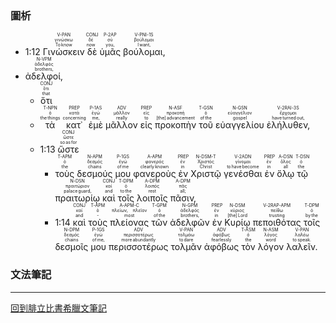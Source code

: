 ### 圖析

- <rt>1:12</rt> <RUBY><ruby><ruby>Γινώσκειν<rt>To know</rt></ruby><rt>γινώσκω</rt></ruby><rt>V-PAN</rt></RUBY> <RUBY><ruby><ruby>δὲ<rt>now</rt></ruby><rt>δέ</rt></ruby><rt>CONJ</rt></RUBY> <RUBY><ruby><ruby>ὑμᾶς<rt>you‚</rt></ruby><rt>σύ</rt></ruby><rt>P-2AP</rt></RUBY> <RUBY><ruby><ruby>βούλομαι‚<rt>I want‚</rt></ruby><rt>βούλομαι</rt></ruby><rt>V-PNI-1S</rt></RUBY> 
- <RUBY><ruby><ruby>ἀδελφοί‚<rt>brothers‚</rt></ruby><rt>ἀδελφός</rt></ruby><rt>N-VPM</rt></RUBY> 
	- <RUBY><ruby><ruby>ὅτι<rt>that</rt></ruby><rt>ὅτι</rt></ruby><rt>CONJ</rt></RUBY> 
	- <RUBY><ruby><ruby>τὰ<rt>the things</rt></ruby><rt>ὁ</rt></ruby><rt>T-NPN</rt></RUBY> <RUBY><ruby><ruby>κατ᾽<rt>concerning</rt></ruby><rt>κατά</rt></ruby><rt>PREP</rt></RUBY> <RUBY><ruby><ruby>ἐμὲ<rt>me‚</rt></ruby><rt>ἐγώ</rt></ruby><rt>P-1AS</rt></RUBY> <RUBY><ruby><ruby>μᾶλλον<rt>really</rt></ruby><rt>μᾶλλον</rt></ruby><rt>ADV</rt></RUBY> <RUBY><ruby><ruby>εἰς<rt>to</rt></ruby><rt>εἰς</rt></ruby><rt>PREP</rt></RUBY> <RUBY><ruby><ruby>προκοπὴν<rt>[the] advancement</rt></ruby><rt>προκοπή</rt></ruby><rt>N-ASF</rt></RUBY> <RUBY><ruby><ruby>τοῦ<rt>of the</rt></ruby><rt>ὁ</rt></ruby><rt>T-GSN</rt></RUBY> <RUBY><ruby><ruby>εὐαγγελίου<rt>gospel</rt></ruby><rt>εὐαγγέλιον</rt></ruby><rt>N-GSN</rt></RUBY> <RUBY><ruby><ruby>ἐλήλυθεν‚<rt>have turned out‚</rt></ruby><rt>ἔρχομαι</rt></ruby><rt>V-2RAI-3S</rt></RUBY> 
	- <rt>1:13</rt> <RUBY><ruby><ruby>ὥστε<rt>so as for</rt></ruby><rt>ὥστε</rt></ruby><rt>CONJ</rt></RUBY> 
		- <RUBY><ruby><ruby>τοὺς<rt>the</rt></ruby><rt>ὁ</rt></ruby><rt>T-APM</rt></RUBY> <RUBY><ruby><ruby>δεσμούς<rt>chains</rt></ruby><rt>δεσμός</rt></ruby><rt>N-APM</rt></RUBY> <RUBY><ruby><ruby>μου<rt>of me</rt></ruby><rt>ἐγώ</rt></ruby><rt>P-1GS</rt></RUBY> <RUBY><ruby><ruby>φανεροὺς<rt>clearly known</rt></ruby><rt>φανερός</rt></ruby><rt>A-APM</rt></RUBY> <RUBY><ruby><ruby>ἐν<rt>in</rt></ruby><rt>ἐν</rt></ruby><rt>PREP</rt></RUBY> <RUBY><ruby><ruby>Χριστῷ<rt>Christ</rt></ruby><rt>Χριστός</rt></ruby><rt>N-DSM-T</rt></RUBY> <RUBY><ruby><ruby>γενέσθαι<rt>to have become</rt></ruby><rt>γίνομαι</rt></ruby><rt>V-2ADN</rt></RUBY> <RUBY><ruby><ruby>ἐν<rt>in</rt></ruby><rt>ἐν</rt></ruby><rt>PREP</rt></RUBY> <RUBY><ruby><ruby>ὅλῳ<rt>all</rt></ruby><rt>ὅλος</rt></ruby><rt>A-DSN</rt></RUBY> <RUBY><ruby><ruby>τῷ<rt>the</rt></ruby><rt>ὁ</rt></ruby><rt>T-DSN</rt></RUBY> <RUBY><ruby><ruby>πραιτωρίῳ<rt>palace guard‚</rt></ruby><rt>πραιτώριον</rt></ruby><rt>N-DSN</rt></RUBY> <RUBY><ruby><ruby>καὶ<rt>and</rt></ruby><rt>καί</rt></ruby><rt>CONJ</rt></RUBY> <RUBY><ruby><ruby>τοῖς<rt>to the</rt></ruby><rt>ὁ</rt></ruby><rt>T-DPM</rt></RUBY> <RUBY><ruby><ruby>λοιποῖς<rt>rest</rt></ruby><rt>λοιπός</rt></ruby><rt>A-DPM</rt></RUBY> <RUBY><ruby><ruby>πᾶσιν‚<rt>all;</rt></ruby><rt>πᾶς</rt></ruby><rt>A-DPM</rt></RUBY> 
		- <rt>1:14</rt> <RUBY><ruby><ruby>καὶ<rt>and</rt></ruby><rt>καί</rt></ruby><rt>CONJ</rt></RUBY> <RUBY><ruby><ruby>τοὺς<rt>‑</rt></ruby><rt>ὁ</rt></ruby><rt>T-APM</rt></RUBY> <RUBY><ruby><ruby>πλείονας<rt>most</rt></ruby><rt>πλείων, πλεῖον</rt></ruby><rt>A-APM-C</rt></RUBY> <RUBY><ruby><ruby>τῶν<rt>of the</rt></ruby><rt>ὁ</rt></ruby><rt>T-GPM</rt></RUBY> <RUBY><ruby><ruby>ἀδελφῶν<rt>brothers‚</rt></ruby><rt>ἀδελφός</rt></ruby><rt>N-GPM</rt></RUBY> <RUBY><ruby><ruby>ἐν<rt>in</rt></ruby><rt>ἐν</rt></ruby><rt>PREP</rt></RUBY> <RUBY><ruby><ruby>Κυρίῳ<rt>[the] Lord</rt></ruby><rt>κύριος</rt></ruby><rt>N-DSM</rt></RUBY> <RUBY><ruby><ruby>πεποιθότας<rt>trusting</rt></ruby><rt>πείθω</rt></ruby><rt>V-2RAP-APM</rt></RUBY> <RUBY><ruby><ruby>τοῖς<rt>by the</rt></ruby><rt>ὁ</rt></ruby><rt>T-DPM</rt></RUBY> <RUBY><ruby><ruby>δεσμοῖς<rt>chains</rt></ruby><rt>δεσμός</rt></ruby><rt>N-DPM</rt></RUBY> <RUBY><ruby><ruby>μου<rt>of me‚</rt></ruby><rt>ἐγώ</rt></ruby><rt>P-1GS</rt></RUBY> <RUBY><ruby><ruby>περισσοτέρως<rt>more abundantly</rt></ruby><rt>περισσοτέρως</rt></ruby><rt>ADV</rt></RUBY> <RUBY><ruby><ruby>τολμᾶν<rt>to dare</rt></ruby><rt>τολμάω</rt></ruby><rt>V-PAN</rt></RUBY> <RUBY><ruby><ruby>ἀφόβως<rt>fearlessly</rt></ruby><rt>ἀφόβως</rt></ruby><rt>ADV</rt></RUBY> <RUBY><ruby><ruby>τὸν<rt>the</rt></ruby><rt>ὁ</rt></ruby><rt>T-ASM</rt></RUBY> <RUBY><ruby><ruby>λόγον<rt>word</rt></ruby><rt>λόγος</rt></ruby><rt>N-ASM</rt></RUBY> <RUBY><ruby><ruby>λαλεῖν.<rt>to speak.</rt></ruby><rt>λαλέω</rt></ruby><rt>V-PAN</rt></RUBY> 






### 文法筆記



---
[回到腓立比書希臘文筆記](腓立比書希臘文筆記.md)